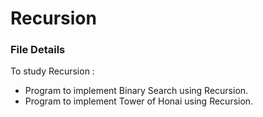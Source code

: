 # Recursion
### File Details
To study Recursion :
* Program to implement Binary Search using Recursion.
* Program to implement Tower of Honai using Recursion.